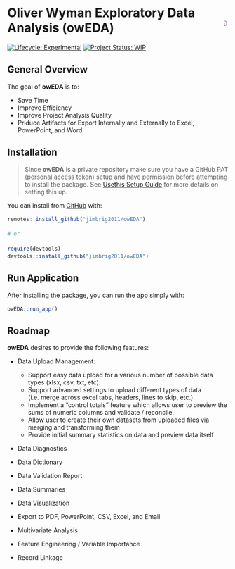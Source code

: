 
<!-- README.md is generated from README.Rmd. Please edit that file -->

# Oliver Wyman Exploratory Data Analysis (owEDA) <img src='man/figures/logo.png' align="right" height="13.5" />

<!-- badges: start -->

[![Lifecycle:
Experimental](https://img.shields.io/badge/lifecycle-experimental-orange.svg)](https://www.tidyverse.org/lifecycle/#experimental)
[![Project Status:
WIP](https://www.repostatus.org/badges/latest/wip.svg)](http://www.repostatus.org/#wip)
<!-- badges: end -->

## General Overview

The goal of **owEDA** is to:

  - Save Time
  - Improve Efficiency
  - Improve Project Analysis Quality
  - Priduce Artifacts for Export Internally and Externally to Excel,
    PowerPoint, and Word

## Installation

> Since **owEDA** is a private repository make sure you have a GitHub
> PAT (personal access token) setup and have permission before
> attempting to install the package. See [Usethis Setup
> Guide](https://usethis.r-lib.org/articles/articles/usethis-setup.html#get-and-store-a-github-personal-access-token)
> for more details on setting this up.

You can install from [GitHub](https://github.com/) with:

``` r
remotes::install_github("jimbrig2011/owEDA")

# or

require(devtools)
devtools::install_github("jimbrig2011/owEDA")
```

## Run Application

After installing the package, you can run the app simply with:

``` r
owEDA::run_app()
```

## Roadmap

**owEDA** desires to provide the following features:

  - Data Upload Management:
    
      - Support easy data upload for a various number of possible data
        types (xlsx, csv, txt, etc).
      - Support advanced settings to upload different types of data
        (i.e. merge across excel tabs, headers, lines to skip, etc.)
      - Implement a “control totals” feature which allows user to
        preview the sums of numeric columns and validate / reconcile.
      - Allow user to create their own datasets from uploaded files via
        merging and transforming them
      - Provide initial summary statistics on data and preview data
        itself

  - Data Diagnostics

  - Data Dictionary

  - Data Validation Report

  - Data Summaries

  - Data Visualization

  - Export to PDF, PowerPoint, CSV, Excel, and Email

  - Multivariate Analysis

  - Feature Engineering / Variable Importance

  - Record Linkage
